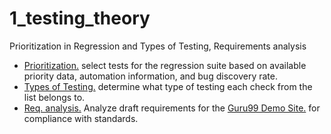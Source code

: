 # 1_testing_theory
 Prioritization in Regression and Types of Testing, Requirements analysis
 <ul>
<li>  <a href="https://docs.google.com/spreadsheets/d/1oLHJUu53W6pAPgR9bOK7C4mAZ5CwJNmLezP8FFydA5s/edit?usp=sharing">Prioritization.</a> select tests for the regression suite based on available priority data, automation information, and bug discovery rate. </li> 
<li>  <a href="https://docs.google.com/spreadsheets/d/1p2ksyPCt6YujL-o8ZYfCXan-wLKviH0jpEJU-wSVGD0/edit?usp=sharing">Types of Testing.</a> determine what type of testing each check from the list belongs to. </li> 
<li>  <a href="https://docs.google.com/spreadsheets/d/1A1FMEg0sXqLPLQnMFmcn8NNQ6LvgNGUbubF4g5uf5pQ/edit?usp=sharing">Req. analysis.</a> Analyze draft requirements for the <a href="https://demo.guru99.com/telecom/index.html"> Guru99 Demo Site.</a> for compliance with standards. </li> 
</ul>
